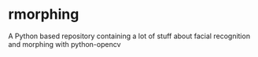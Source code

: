 # rmorphing
A Python based repository containing a lot of stuff about facial recognition and morphing with python-opencv
